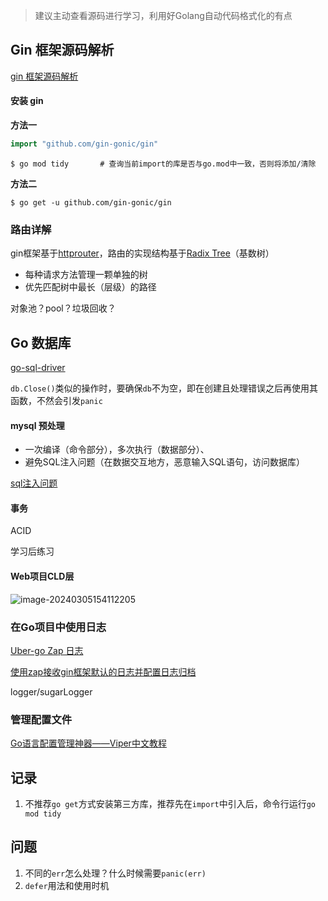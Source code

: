 > 建议主动查看源码进行学习，利用好Golang自动代码格式化的有点

## Gin 框架源码解析

[gin 框架源码解析](https://www.liwenzhou.com/posts/Go/gin-sourcecode/)

#### 安装 gin

**方法一**

```go
import "github.com/gin-gonic/gin"
```

```shell
$ go mod tidy		# 查询当前import的库是否与go.mod中一致，否则将添加/清除
```

**方法二**

```shell
$ go get -u github.com/gin-gonic/gin
```

### 路由详解

gin框架基于[httprouter](https://github.com/julienschmidt/httprouter)，路由的实现结构基于[Radix Tree](https://ivanzz1001.github.io/records/post/data-structure/2018/11/18/ds-radix-tree#2-radix-tree%E4%BD%BF%E7%94%A8%E5%9C%BA%E6%99%AF%E4%B8%BE%E4%BE%8B)（基数树）

- 每种请求方法管理一颗单独的树
- 优先匹配树中最长（层级）的路径

对象池？pool？垃圾回收？



## Go 数据库

[go-sql-driver](https://github.com/go-sql-driver/mysql)

`db.Close()`类似的操作时，要确保`db`不为空，即在创建且处理错误之后再使用其函数，不然会引发`panic`

#### mysql 预处理

- 一次编译（命令部分），多次执行（数据部分）、
- 避免SQL注入问题（在数据交互地方，恶意输入SQL语句，访问数据库）

[sql注入问题](https://www.cnblogs.com/malongfeistudy/p/16745900.html)

#### 事务

ACID

学习后练习

#### Web项目CLD层

![image-20240305154112205](/Users/jk/Desktop/%E5%90%8C%E6%AD%A5/%E7%AC%94%E8%AE%B0/Golang/assets/image-20240305154112205.png)

### 在Go项目中使用日志

[Uber-go Zap 日志](https://www.liwenzhou.com/posts/Go/zap/)

[使用zap接收gin框架默认的日志并配置日志归档](https://www.liwenzhou.com/posts/Go/zap-in-gin/)

logger/sugarLogger



### 管理配置文件

[Go语言配置管理神器——Viper中文教程](https://www.liwenzhou.com/posts/Go/viper/)















## 记录

1. 不推荐`go get`方式安装第三方库，推荐先在`import`中引入后，命令行运行`go mod tidy`







## 问题

1. 不同的`err`怎么处理？什么时候需要`panic(err)`
2. `defer`用法和使用时机



 







